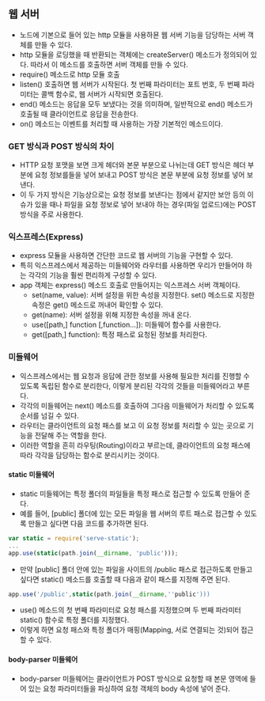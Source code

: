 ## 웹 서버
- 노드에 기본으로 들어 있는 http 모듈을 사용하묜 웹 서버 기능을 담당하는 서버 객체를 만들 수 있다.
- http 모듈을 로딩했을 때 반환되는 객체에는 createServer() 메소드가 정의되어 있다. 따라서 이 메소드를 호출하면 서버 객체를 만들 수 있다.
- require() 메소드로 http 모듈 호출
- listen() 호출하면 웹 서버가 시작된다. 첫 번째 파라미터는 포트 번호, 두 번째 파라미터는 콜백 함수로, 웹 서버가 시작되면 호출된다.
- end() 메소드는 응답을 모두 보냈다는 것을 의미하며, 일반적으로 end() 메소드가 호출될 때 클라이언트로 응답을 전송한다.
- on() 메소드는 이벤트를 처리할 때 사용하는 가장 기본적인 메소드이다.

### GET 방식과 POST 방식의 차이
- HTTP 요청 포맷을 보면 크게 헤더와 본문 부분으로 나뉘는데 GET 방식은 헤더 부분에 요청 정보를들을 넣어 보내고 POST 방식은 본문 부분에 요청 정보를 넣어 보낸다.
- 이 두 가지 방식은 기능상으로는 요청 정보를 보낸다는 점에서 같지만 보안 등의 이슈가 있을 때나 파일을 요청 정보로 넣어 보내야 하는 경우(파일 업로드)에는 POST 방식을 주로 사용한다.

### 익스프레스(Express)
- express 모듈을 사용하면 간단한 코드로 웹 서버의 기능을 구현할 수 있다.
- 특히 익스프레스에서 제공하는 미들웨어와 라우터를 사용하면 우리가 만들어야 하는 각각의 기능을 훨씬 편리하게 구성할 수 있다.
- app 객체는 express() 메소드 호출로 만들어지는 익스프레스 서버 객체이다.
  - set(name, value): 서버 설정을 위한 속성을 지정한다. set() 메소드로 지정한 속정은 get() 메소드로 꺼내어 확인할 수 있다.
  - get(name): 서버 설정을 위해 지정한 속성을 꺼내 온다.
  - use([path,] function [,function...]): 미들웨어 함수를 사용한다.
  - get([path,] function): 특정 패스로 요청된 정보를 처리한다.

### 미들웨어
- 익스프레스에서는 웹 요청과 응답에 관한 정보를 사용해 필요한 처리를 진행할 수 있도록 독립된 함수로 분리한다, 이렇게 분리된 각각의 것들을 미들웨어라고 부른다.
- 각각의 미들웨어는 next() 메소드를 호출하여 그다음 미들웨어가 처리할 수 있도록 순서를 넘길 수 있다.
- 라우터는 클라이언트의 요청 패스를 보고 이 요청 정보를 처리할 수 있는 곳으로 기능을 전달해 주는 역할을 한다.
- 이러한 역할을 흔히 라우팅(Routing)이라고 부르는데, 클라이언트의 요청 패스에 따라 각각을 담당하는 함수로 분리시키는 것이다.

#### static 미들웨어
- static 미들웨어는 특정 폴더의 파일들을 특정 패스로 접근할 수 있도록 만들어 준다.
- 예를 들어, [public] 폴더에 있는 모든 파일을 웹 서버의 루트 패스로 접근할 수 있도록 만들고 싶다면 다음 코드를 추가하면 된다.
```js
var static = require('serve-static');
...
app.use(static(path.join(__dirname, 'public')));
```
- 만약 [public] 폴더 안에 있는 파일을 사이트의 /public 패스로 접근하도록 만들고 싶다면 static() 메소드를 호출할 때 다음과 같이 패스를 지정해 주면 된다.
```js
app.use('/public',static(path.join(__dirname,''public')))
```
- use() 메소드의 첫 번째 파라미터로 요청 패스를 지정했으며 두 번째 파라미터 static() 함수로 특정 폴더를 지정했다. 
- 이렇게 하면 요청 패스와 특정 폴더가 매핑(Mapping, 서로 연결되는 것)되어 접근할 수 있다.

#### body-parser 미들웨어
- body-parser 미들웨어는 클라이언트가 POST 방식으로 요청할 때 본문 영역에 들어 있는 요청 파라미터들을 파싱하여 요청 객체의 body 속성에 넣어 준다.
